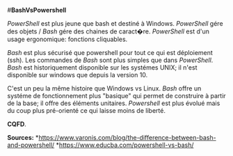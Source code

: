 #__BashVsPowershell__

*PowerShell* est plus jeune que bash et destiné à Windows.
*PowerShell* gére des objets / *Bash* gére des chaines de caract�re.
*PowerShell* est d'un usage ergonomique: fonctions cliquables.

*Bash* est plus sécurisé que powershell pour tout ce qui est déploiement (ssh).
Les commandes de *Bash* sont plus simples que dans *PowerShell*.
*Bash* est historiquement disponible sur les systémes UNIX; il n'est disponible sur windows que depuis la version 10.

C'est un peu la même histoire que Windows vs Linux.
*Bash* offre un systéme de fonctionnement plus "basique" qui permet de construire à partir de la base; il offre des éléments unitaires.
*Powershell* est plus évolué mais du coup plus pré-orienté ce qui laisse moins de liberté.

**CQFD**.

__Sources:__
*https://www.varonis.com/blog/the-difference-between-bash-and-powershell/
*https://www.educba.com/powershell-vs-bash/
